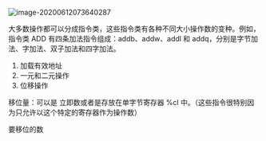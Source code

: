 ![image-20200612073640287](https://note-austen-1256667106.cos.ap-beijing.myqcloud.com/2020-06-11-233645.png)

大多数操作都可以分成指令类，这些指令类有各种不同大小操作数的变种。例如，指令类 ADD 有四条加法指令组成：addb、addw、addl 和 addq，分别是字节加法、字加法、双子加法和四字加法。

1. 加载有效地址
2. 一元和二元操作
3. 位移操作

移位量：可以是 立即数或者是存放在单字节寄存器 %cl 中。（这些指令很特别因为只允许以这个特定的寄存器作为操作数）

要移位的数

